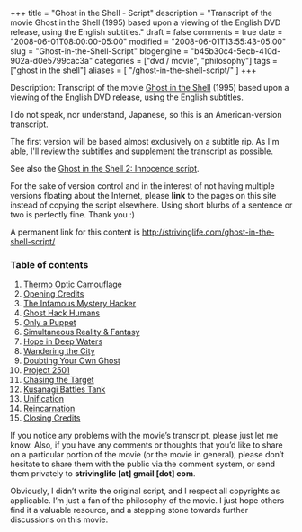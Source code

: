 +++
title = "Ghost in the Shell - Script"
description = "Transcript of the movie Ghost in the Shell (1995) based upon a viewing of the English DVD release, using the English subtitles."
draft = false
comments = true
date = "2008-06-01T08:00:00-05:00"
modified = "2008-06-01T13:55:43-05:00"
slug = "Ghost-in-the-Shell-Script"
blogengine = "b45b30c4-5ecb-410d-902a-d0e5799cac3a"
categories = ["dvd / movie", "philosophy"]
tags = ["ghost in the shell"]
aliases = [
	"/ghost-in-the-shell-script/"
]
+++

Description: Transcript of the movie <a href="http://www.amazon.com/gp/product/6304493681?ie=UTF8&amp;tag=strivinglifen-20&amp;linkCode=as2&amp;camp=1789&amp;creative=9325&amp;creativeASIN=6304493681" target="_blank">Ghost in the Shell</a> (1995) based upon a viewing of the English DVD release, using the English subtitles. 
<p>
I do not speak, nor understand, Japanese, so this is an American-version transcript. 
</p>
<p>
The first version will be based almost exclusively on a subtitle rip. As I&#39;m able, I&#39;ll review the subtitles and supplement the transcript as possible. 
</p>
<p>
See also the <a href="http://strivinglife.com/ghost-in-the-shell-2-innocence-script/">Ghost in the Shell 2: Innocence script</a>. 
</p>
<div class="tip">
<p>
For the sake of version control and in the interest of not having multiple versions floating about the Internet, please <strong>link</strong> to the pages on this site instead of copying the script elsewhere. Using short blurbs of a sentence or two is perfectly fine. Thank you :) 
</p>
<p>
A permanent link for this content is <a href="http://strivinglife.com/ghost-in-the-shell-script/">http://strivinglife.com/ghost-in-the-shell-script/</a> 
</p>
</div>
<h3>Table of contents</h3>
<ol>
	<li><a href="http://strivinglife.com/ghost-in-the-shell-script/01/">Thermo Optic Camouflage</a></li>
	<li><a href="http://strivinglife.com/ghost-in-the-shell-script/02/">Opening Credits</a></li>
	<li><a href="http://strivinglife.com/ghost-in-the-shell-script/03/">The Infamous Mystery Hacker</a></li>
	<li><a href="http://strivinglife.com/ghost-in-the-shell-script/04/">Ghost Hack Humans</a></li>
	<li><a href="http://strivinglife.com/ghost-in-the-shell-script/05/">Only a Puppet</a></li>
	<li><a href="http://strivinglife.com/ghost-in-the-shell-script/06/">Simultaneous Reality &amp; Fantasy</a></li>
	<li><a href="http://strivinglife.com/ghost-in-the-shell-script/07/">Hope in Deep Waters</a></li>
	<li><a href="http://strivinglife.com/ghost-in-the-shell-script/08/">Wandering the City</a></li>
	<li><a href="http://strivinglife.com/ghost-in-the-shell-script/09/">Doubting Your Own Ghost</a></li>
	<li><a href="http://strivinglife.com/ghost-in-the-shell-script/10/">Project 2501</a></li>
	<li><a href="http://strivinglife.com/ghost-in-the-shell-script/11/">Chasing the Target</a></li>
	<li><a href="http://strivinglife.com/ghost-in-the-shell-script/12/">Kusanagi Battles Tank</a></li>
	<li><a href="http://strivinglife.com/ghost-in-the-shell-script/13/">Unification</a></li>
	<li><a href="http://strivinglife.com/ghost-in-the-shell-script/14/">Reincarnation</a></li>
	<li><a href="http://strivinglife.com/ghost-in-the-shell-script/15/">Closing Credits</a></li>
</ol>
<p>
If you notice any problems with the movie&rsquo;s transcript, please just let me know. Also, if you have any comments or thoughts that you&rsquo;d like to share on a particular portion of the movie (or the movie in general), please don&rsquo;t hesitate to share them with the public via the comment system, or send them privately to <strong>strivinglife [at] gmail [dot] com</strong>. 
</p>
<p>
Obviously, I didn&rsquo;t write the original script, and I respect all copyrights as applicable. I&rsquo;m just a fan of the philosophy of the movie. I just hope others find it a valuable resource, and a stepping stone towards further discussions on this movie.
</p>

